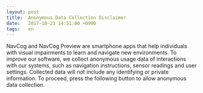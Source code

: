 ```yaml
---
layout: post
title:  Anonymous Data Collection Disclaimer
date:   2017-10-23 14:51:00 +0900
tags:   en
---
```


NavCog and NavCog Preview are smartphone apps that help individuals with visual impairments to learn and navigate new environments. To improve our software, we collect anonymous usage data of interactions with our systems, such as navigation instructions, sensor readings and user settings. Collected data will not include any identifying or private information.
To proceed, press the following button to allow anonymous data collection.

